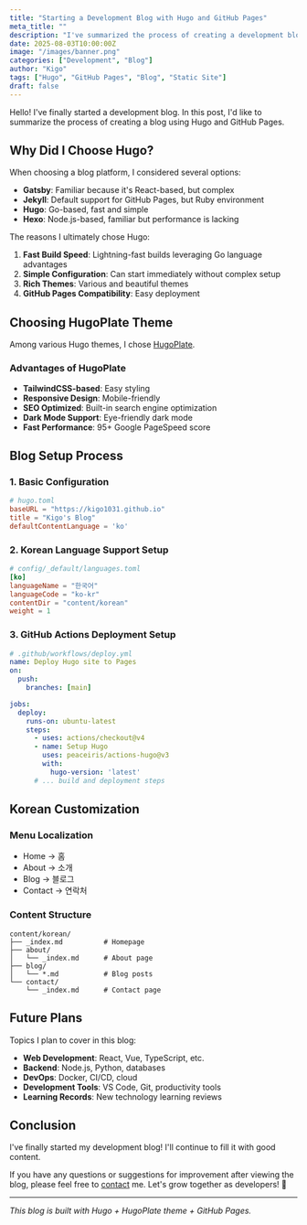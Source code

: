 ```yaml
---
title: "Starting a Development Blog with Hugo and GitHub Pages"
meta_title: ""
description: "I've summarized the process of creating a development blog using Hugo static site generator and GitHub Pages."
date: 2025-08-03T10:00:00Z
image: "/images/banner.png"
categories: ["Development", "Blog"]
author: "Kigo"
tags: ["Hugo", "GitHub Pages", "Blog", "Static Site"]
draft: false
---
```


Hello! I've finally started a development blog. In this post, I'd like to summarize the process of creating a blog using Hugo and GitHub Pages.

## Why Did I Choose Hugo?

When choosing a blog platform, I considered several options:

- **Gatsby**: Familiar because it's React-based, but complex
- **Jekyll**: Default support for GitHub Pages, but Ruby environment
- **Hugo**: Go-based, fast and simple
- **Hexo**: Node.js-based, familiar but performance is lacking

The reasons I ultimately chose Hugo:

1. **Fast Build Speed**: Lightning-fast builds leveraging Go language advantages
2. **Simple Configuration**: Can start immediately without complex setup
3. **Rich Themes**: Various and beautiful themes
4. **GitHub Pages Compatibility**: Easy deployment

## Choosing HugoPlate Theme

Among various Hugo themes, I chose [HugoPlate](https://github.com/zeon-studio/hugoplate).

### Advantages of HugoPlate

- **TailwindCSS-based**: Easy styling
- **Responsive Design**: Mobile-friendly
- **SEO Optimized**: Built-in search engine optimization
- **Dark Mode Support**: Eye-friendly dark mode
- **Fast Performance**: 95+ Google PageSpeed score

## Blog Setup Process

### 1. Basic Configuration

```toml
# hugo.toml
baseURL = "https://kigo1031.github.io"
title = "Kigo's Blog"
defaultContentLanguage = 'ko'
```

### 2. Korean Language Support Setup

```toml
# config/_default/languages.toml
[ko]
languageName = "한국어"
languageCode = "ko-kr"
contentDir = "content/korean"
weight = 1
```

### 3. GitHub Actions Deployment Setup

```yaml
# .github/workflows/deploy.yml
name: Deploy Hugo site to Pages
on:
  push:
    branches: [main]

jobs:
  deploy:
    runs-on: ubuntu-latest
    steps:
      - uses: actions/checkout@v4
      - name: Setup Hugo
        uses: peaceiris/actions-hugo@v3
        with:
          hugo-version: 'latest'
      # ... build and deployment steps
```

## Korean Customization

### Menu Localization

- Home → 홈
- About → 소개
- Blog → 블로그
- Contact → 연락처

### Content Structure

```
content/korean/
├── _index.md          # Homepage
├── about/
│   └── _index.md      # About page
├── blog/
│   └── *.md           # Blog posts
└── contact/
    └── _index.md      # Contact page
```

## Future Plans

Topics I plan to cover in this blog:

- **Web Development**: React, Vue, TypeScript, etc.
- **Backend**: Node.js, Python, databases
- **DevOps**: Docker, CI/CD, cloud
- **Development Tools**: VS Code, Git, productivity tools
- **Learning Records**: New technology learning reviews

## Conclusion

I've finally started my development blog! I'll continue to fill it with good content.

If you have any questions or suggestions for improvement after viewing the blog, please feel free to [contact](/en/contact) me. Let's grow together as developers! 🚀

---

*This blog is built with Hugo + HugoPlate theme + GitHub Pages.*
